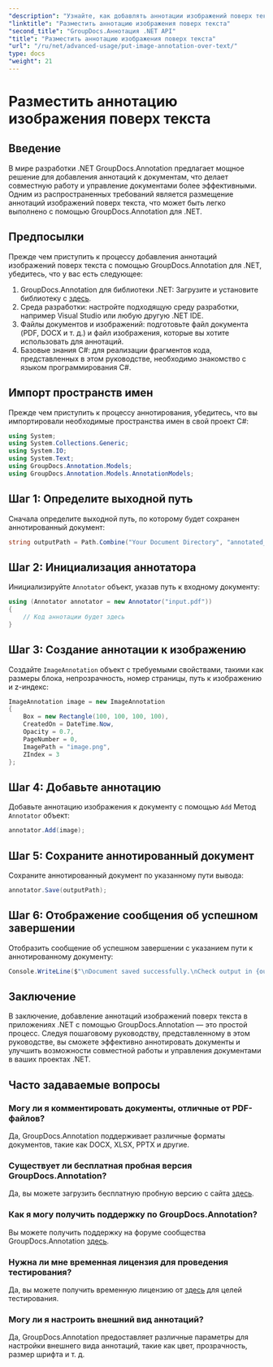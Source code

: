 ```yaml
---
"description": "Узнайте, как добавлять аннотации изображений поверх текста в .NET с помощью GroupDocs.Annotation для эффективного управления документами и совместной работы."
"linktitle": "Разместить аннотацию изображения поверх текста"
"second_title": "GroupDocs.Аннотация .NET API"
"title": "Разместить аннотацию изображения поверх текста"
"url": "/ru/net/advanced-usage/put-image-annotation-over-text/"
type: docs
"weight": 21
---
```


# Разместить аннотацию изображения поверх текста

## Введение
В мире разработки .NET GroupDocs.Annotation предлагает мощное решение для добавления аннотаций к документам, что делает совместную работу и управление документами более эффективными. Одним из распространенных требований является размещение аннотаций изображений поверх текста, что может быть легко выполнено с помощью GroupDocs.Annotation для .NET.
## Предпосылки
Прежде чем приступить к процессу добавления аннотаций изображений поверх текста с помощью GroupDocs.Annotation для .NET, убедитесь, что у вас есть следующее:
1. GroupDocs.Annotation для библиотеки .NET: Загрузите и установите библиотеку с [здесь](https://releases.groupdocs.com/annotation/net/).
2. Среда разработки: настройте подходящую среду разработки, например Visual Studio или любую другую .NET IDE.
3. Файлы документов и изображений: подготовьте файл документа (PDF, DOCX и т. д.) и файл изображения, которые вы хотите использовать для аннотаций.
4. Базовые знания C#: для реализации фрагментов кода, представленных в этом руководстве, необходимо знакомство с языком программирования C#.

## Импорт пространств имен
Прежде чем приступить к процессу аннотирования, убедитесь, что вы импортировали необходимые пространства имен в свой проект C#:
```csharp
using System;
using System.Collections.Generic;
using System.IO;
using System.Text;
using GroupDocs.Annotation.Models;
using GroupDocs.Annotation.Models.AnnotationModels;
```
## Шаг 1: Определите выходной путь
Сначала определите выходной путь, по которому будет сохранен аннотированный документ:
```csharp
string outputPath = Path.Combine("Your Document Directory", "annotated_document.pdf");
```
## Шаг 2: Инициализация аннотатора
Инициализируйте `Annotator` объект, указав путь к входному документу:
```csharp
using (Annotator annotator = new Annotator("input.pdf"))
{
    // Код аннотации будет здесь
}
```
## Шаг 3: Создание аннотации к изображению
Создайте `ImageAnnotation` объект с требуемыми свойствами, такими как размеры блока, непрозрачность, номер страницы, путь к изображению и z-индекс:
```csharp
ImageAnnotation image = new ImageAnnotation
{
    Box = new Rectangle(100, 100, 100, 100),
    CreatedOn = DateTime.Now,
    Opacity = 0.7,
    PageNumber = 0,
    ImagePath = "image.png",
    ZIndex = 3
};
```
## Шаг 4: Добавьте аннотацию
Добавьте аннотацию изображения к документу с помощью `Add` Метод `Annotator` объект:
```csharp
annotator.Add(image);
```
## Шаг 5: Сохраните аннотированный документ
Сохраните аннотированный документ по указанному пути вывода:
```csharp
annotator.Save(outputPath);
```
## Шаг 6: Отображение сообщения об успешном завершении
Отобразить сообщение об успешном завершении с указанием пути к аннотированному документу:
```csharp
Console.WriteLine($"\nDocument saved successfully.\nCheck output in {outputPath}.");
```

## Заключение
В заключение, добавление аннотаций изображений поверх текста в приложениях .NET с помощью GroupDocs.Annotation — это простой процесс. Следуя пошаговому руководству, представленному в этом руководстве, вы сможете эффективно аннотировать документы и улучшить возможности совместной работы и управления документами в ваших проектах .NET.
## Часто задаваемые вопросы
### Могу ли я комментировать документы, отличные от PDF-файлов?
Да, GroupDocs.Annotation поддерживает различные форматы документов, такие как DOCX, XLSX, PPTX и другие.
### Существует ли бесплатная пробная версия GroupDocs.Annotation?
Да, вы можете загрузить бесплатную пробную версию с сайта [здесь](https://releases.groupdocs.com/).
### Как я могу получить поддержку по GroupDocs.Annotation?
Вы можете получить поддержку на форуме сообщества GroupDocs.Annotation [здесь](https://forum.groupdocs.com/c/annotation/10).
### Нужна ли мне временная лицензия для проведения тестирования?
Да, вы можете получить временную лицензию от [здесь](https://purchase.groupdocs.com/temporary-license/) для целей тестирования.
### Могу ли я настроить внешний вид аннотаций?
Да, GroupDocs.Annotation предоставляет различные параметры для настройки внешнего вида аннотаций, такие как цвет, прозрачность, размер шрифта и т. д.